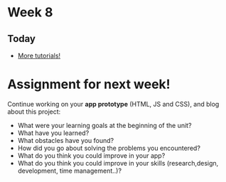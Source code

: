 # Week 8

## Today

* [More tutorials!](https://docs.google.com/document/d/1M6MSIvZNYT3O6_HlK9mo8P-rWpdQhxjPvSHBQ_WnvDE/edit?usp=sharing)


# Assignment for next week!

Continue working on your **app prototype** (HTML, JS and CSS), and blog about this project:

* What were your learning goals at the beginning of the unit? 
* What have you learned?
* What obstacles have you found?
* How did you go about solving the problems you encountered?
* What do you think you could improve in your app?
* What do you think you could improve in your skills (research,design, development, time management..)?